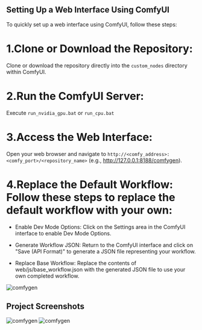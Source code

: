## Setting Up a Web Interface Using ComfyUI

To quickly set up a web interface using ComfyUI, follow these steps:

# 1.Clone or Download the Repository:
Clone or download the repository directly into the `custom_nodes` directory within ComfyUI.

# 2.Run the ComfyUI Server:
Execute `run_nvidia_gpu.bat` or `run_cpu.bat`

# 3.Access the Web Interface:
Open your web browser and navigate to `http://<comfy_address>:<comfy_port>/<repository_name>` (e.g., http://127.0.0.1:8188/comfygen). 

# 4.Replace the Default Workflow: Follow these steps to replace the default workflow with your own:

- Enable Dev Mode Options: Click on the Settings area in the ComfyUI interface to enable Dev Mode Options.

- Generate Workflow JSON: Return to the ComfyUI interface and click on "Save (API Format)" to generate a JSON file representing your workflow.

- Replace Base Workflow: Replace the contents of web/js/base_workflow.json with the generated JSON file to use your own completed workflow.

![comfygen](https://github.com/wei30172/comfygen/assets/60259324/b0b4f0f7-01fa-488e-aca0-24c38de18b18)

## Project Screenshots
![comfygen](https://github.com/wei30172/comfygen/assets/60259324/8263c7ad-5492-4a3d-946a-575c4dcaed60)
![comfygen](https://github.com/wei30172/comfygen/assets/60259324/ac77c19a-1715-4b25-a948-7a293e19362b)
